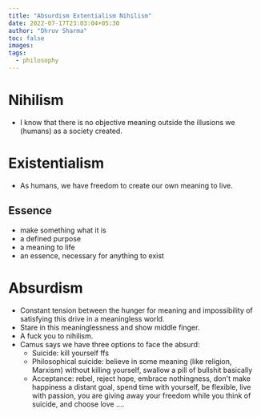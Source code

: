 ```yaml
---
title: "Absurdism Extentialism Nihilism"
date: 2022-07-17T23:03:04+05:30
author: "Dhruv Sharma"
toc: false
images:
tags:
  - philosophy
---
```


# Nihilism

- I know that there is no objective meaning outside the illusions we (humans) as a society created.

# Existentialism

- As humans, we have freedom to create our own meaning to live.
  
##  Essence
- make something what it is
- a defined purpose
- a meaning to life
- an essence, necessary for anything to exist


# Absurdism

- Constant tension between the hunger for meaning and impossibility of satisfying this drive
in a meaningless world.
- Stare in this meaninglessness and show middle finger.
- A fuck you to nihilism.
- Camus says we have three options to face the absurd:
  - Suicide: kill yourself ffs
  - Philosophical suicide: believe in some meaning
    (like religion, Marxism) without killing yourself,
    swallow a pill of bullshit basically
  - Acceptance: rebel, reject hope, embrace nothingness,
    don't make happiness a distant goal,
    spend time with yourself, be flexible, live with passion,
    you are giving away your freedom while you think of suicide,
    and choose love ....
